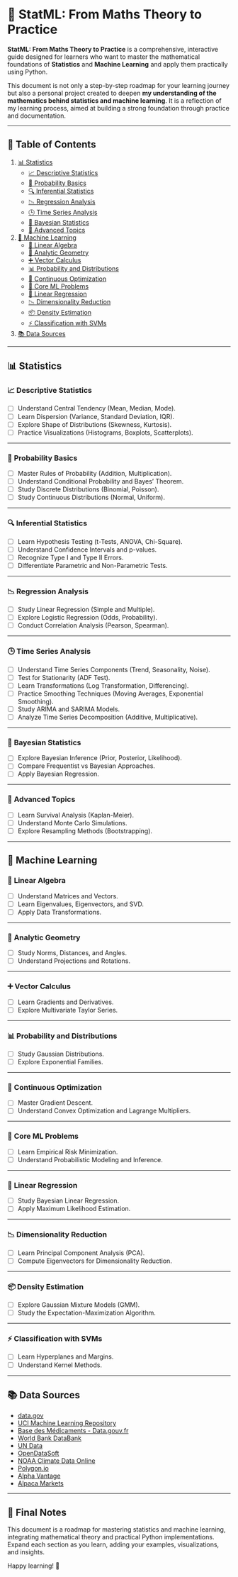 # 📘 **StatML: From Maths Theory to Practice**

**StatML: From Maths Theory to Practice** is a comprehensive, interactive guide designed for learners who want to master the mathematical foundations of **Statistics** and **Machine Learning** and apply them practically using Python. 

This document is not only a step-by-step roadmap for your learning journey but also a personal project created to deepen **my understanding of the mathematics behind statistics and machine learning**. It is a reflection of my learning process, aimed at building a strong foundation through practice and documentation.

---

## 🌟 **Table of Contents**

1. [📊 Statistics](#-statistics)
   - [📈 Descriptive Statistics](#-descriptive-statistics)
   - [🎲 Probability Basics](#-probability-basics)
   - [🔍 Inferential Statistics](#-inferential-statistics)
   - [📉 Regression Analysis](#-regression-analysis)
   - [🕒 Time Series Analysis](#-time-series-analysis)
   - [🤔 Bayesian Statistics](#-bayesian-statistics)
   - [🔬 Advanced Topics](#-advanced-topics)
2. [🤖 Machine Learning](#-machine-learning)
   - [📐 Linear Algebra](#-linear-algebra)
   - [📏 Analytic Geometry](#-analytic-geometry)
   - [➕ Vector Calculus](#-vector-calculus)
   - [📊 Probability and Distributions](#-probability-and-distributions)
   - [🔧 Continuous Optimization](#-continuous-optimization)
   - [🧠 Core ML Problems](#-core-ml-problems)
   - [📏 Linear Regression](#-linear-regression)
   - [📉 Dimensionality Reduction](#-dimensionality-reduction)
   - [📦 Density Estimation](#-density-estimation)
   - [⚡ Classification with SVMs](#-classification-with-svms)
3. [📚 Data Sources](#-data-sources)

---

## 📊 **Statistics**

### 📈 **Descriptive Statistics**
- [ ] Understand Central Tendency (Mean, Median, Mode).
- [ ] Learn Dispersion (Variance, Standard Deviation, IQR).
- [ ] Explore Shape of Distributions (Skewness, Kurtosis).
- [ ] Practice Visualizations (Histograms, Boxplots, Scatterplots).

---

### 🎲 **Probability Basics**
- [ ] Master Rules of Probability (Addition, Multiplication).
- [ ] Understand Conditional Probability and Bayes’ Theorem.
- [ ] Study Discrete Distributions (Binomial, Poisson).
- [ ] Study Continuous Distributions (Normal, Uniform).

---

### 🔍 **Inferential Statistics**
- [ ] Learn Hypothesis Testing (t-Tests, ANOVA, Chi-Square).
- [ ] Understand Confidence Intervals and p-values.
- [ ] Recognize Type I and Type II Errors.
- [ ] Differentiate Parametric and Non-Parametric Tests.

---

### 📉 **Regression Analysis**
- [ ] Study Linear Regression (Simple and Multiple).
- [ ] Explore Logistic Regression (Odds, Probability).
- [ ] Conduct Correlation Analysis (Pearson, Spearman).

---

### 🕒 **Time Series Analysis**
- [ ] Understand Time Series Components (Trend, Seasonality, Noise).
- [ ] Test for Stationarity (ADF Test).
- [ ] Learn Transformations (Log Transformation, Differencing).
- [ ] Practice Smoothing Techniques (Moving Averages, Exponential Smoothing).
- [ ] Study ARIMA and SARIMA Models.
- [ ] Analyze Time Series Decomposition (Additive, Multiplicative).

---

### 🤔 **Bayesian Statistics**
- [ ] Explore Bayesian Inference (Prior, Posterior, Likelihood).
- [ ] Compare Frequentist vs Bayesian Approaches.
- [ ] Apply Bayesian Regression.

---

### 🔬 **Advanced Topics**
- [ ] Learn Survival Analysis (Kaplan-Meier).
- [ ] Understand Monte Carlo Simulations.
- [ ] Explore Resampling Methods (Bootstrapping).

---

## 🤖 **Machine Learning**

### 📐 **Linear Algebra**
- [ ] Understand Matrices and Vectors.
- [ ] Learn Eigenvalues, Eigenvectors, and SVD.
- [ ] Apply Data Transformations.

---

### 📏 **Analytic Geometry**
- [ ] Study Norms, Distances, and Angles.
- [ ] Understand Projections and Rotations.

---

### ➕ **Vector Calculus**
- [ ] Learn Gradients and Derivatives.
- [ ] Explore Multivariate Taylor Series.

---

### 📊 **Probability and Distributions**
- [ ] Study Gaussian Distributions.
- [ ] Explore Exponential Families.

---

### 🔧 **Continuous Optimization**
- [ ] Master Gradient Descent.
- [ ] Understand Convex Optimization and Lagrange Multipliers.

---

### 🧠 **Core ML Problems**
- [ ] Learn Empirical Risk Minimization.
- [ ] Understand Probabilistic Modeling and Inference.

---

### 📏 **Linear Regression**
- [ ] Study Bayesian Linear Regression.
- [ ] Apply Maximum Likelihood Estimation.

---

### 📉 **Dimensionality Reduction**
- [ ] Learn Principal Component Analysis (PCA).
- [ ] Compute Eigenvectors for Dimensionality Reduction.

---

### 📦 **Density Estimation**
- [ ] Explore Gaussian Mixture Models (GMM).
- [ ] Study the Expectation-Maximization Algorithm.

---

### ⚡ **Classification with SVMs**
- [ ] Learn Hyperplanes and Margins.
- [ ] Understand Kernel Methods.

---

## 📚 **Data Sources**
- [data.gov](https://data.gov/)
- [UCI Machine Learning Repository](https://archive.ics.uci.edu/)
- [Base des Médicaments - Data.gouv.fr](https://www.data.gouv.fr/fr/datasets/base-de-donnees-publique-des-medicaments-base-officielle/#/resources)
- [World Bank DataBank](https://databank.worldbank.org/databases/page/1/orderby/popularity/direction/desc)
- [UN Data](https://data.un.org/)
- [OpenDataSoft](https://data.opendatasoft.com/pages/home/)
- [NOAA Climate Data Online](https://www.ncei.noaa.gov/cdo-web/datasets)
- [Polygon.io](https://polygon.io/)
- [Alpha Vantage](https://www.alphavantage.co/)
- [Alpaca Markets](https://alpaca.markets/)

---

## 🎯 **Final Notes**
This document is a roadmap for mastering statistics and machine learning, integrating mathematical theory and practical Python implementations. Expand each section as you learn, adding your examples, visualizations, and insights.

Happy learning! 🚀

